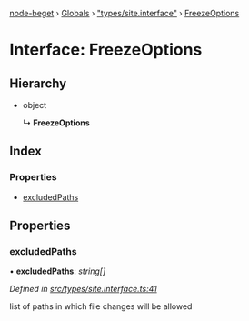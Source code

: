 [node-beget](../README.md) › [Globals](../globals.md) › ["types/site.interface"](../modules/_types_site_interface_.md) › [FreezeOptions](_types_site_interface_.freezeoptions.md)

# Interface: FreezeOptions

## Hierarchy

* object

  ↳ **FreezeOptions**

## Index

### Properties

* [excludedPaths](_types_site_interface_.freezeoptions.md#excludedpaths)

## Properties

###  excludedPaths

• **excludedPaths**: *string[]*

*Defined in [src/types/site.interface.ts:41](https://github.com/olehcambel/node-beget/blob/f128411/src/types/site.interface.ts#L41)*

list of paths in which file changes will be allowed
